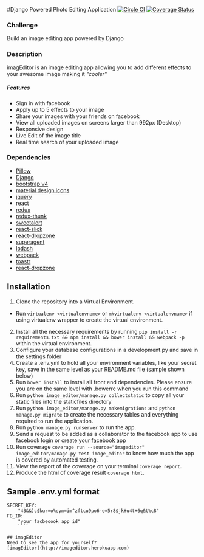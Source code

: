 #Django Powered Photo Editing Application [![Circle CI](https://circleci.com/gh/andela-ashuaib/photo-editing-application/tree/master.svg?style=svg)](https://circleci.com/gh/andela-ashuaib/photo-editing-application/tree/master) [![Coverage Status](https://coveralls.io/repos/andela-ashuaib/photo-editing-application/badge.svg?branch=master&service=github)](https://coveralls.io/github/andela-ashuaib/photo-editing-application?branch=master)

### Challenge
Build an image editing app powered by Django

### Description
imagEditor is an image editing app allowing you to add different effects to your awesome image making it _"cooler"_


##### Features
- Sign in with facebook
- Apply up to 5 effects to your image
- Share your images with your friends on facebook
- View all uploaded images on screens larger than 992px (Desktop)
- Responsive design
- Live Edit of the image title
- Real time search of your uploaded image


### Dependencies
- [Pillow](https://github.com/python-pillow/Pillow)
- [Django](https://www.djangoproject.com/)
- [bootstrap v4](v4-alpha.getbootstrap.com)
- [material design icons](https://materialdesignicons.com/)
- [jquery](https://github.com/jquery/jquery)
- [react](https://facebook.github.io/react/)
- [redux](http://redux.js.org/)
- [redux-thunk](https://github.com/gaearon/redux-thunk)
- [sweetalert](http://t4t5.github.io/sweetalert/)
- [react-slick](https://github.com/akiran/react-slick)
- [react-dropzone](https://github.com/akiran/react-slick)
- [superagent](https://github.com/visionmedia/superagent)
- [lodash](https://lodash.com/docs)
- [webpack](https://webpack.github.io/)
- [toastr](https://github.com/CodeSeven/toastr)
- [react-dropzone](https://github.com/okonet/react-dropzone)

## Installation
1. Clone the repository into a Virtual Environment.
- Run `virtualenv <virtualenvname>` or `mkvirtualenv <virtualenvname>` if using virtualenv wrapper to create the virtual environment.
2. Install all the necessary requirements by running `pip install -r requirements.txt && npm install && bower install && webpack -p` within the virtual environment.
3. Configure your database configurations in a development.py and save in the settings folder
4. Create a .env.yml to hold all your environment variables, like your secret key, save in the same level as your README.md file (sample shown below)
5. Run `bower install` to install all front end dependencies. Please ensure you are on the same level with .bowerrc when you run this command
6. Run `python image_editor/manage.py collectstatic` to copy all your static files into the staticfiles directory
7. Run `python image_editor/manage.py makemigrations` and `python manage.py migrate` to create the necessary tables and everything required to run the application.
8. Run `python manage.py runserver` to run the app.
9. Send a request to be added as a collaborator to the facebook app to use facebook login or create your [facebook app](https://developers.facebook.com)
10. Run coverage `coverage run --source="imageditor" image_editor/manage.py test image_editor` to know how much the app is covered by automated testing.
11. View the report of the coverage on your terminal `coverage report`.
12. Produce the html of coverage result `coverage html`.

## Sample .env.yml format
```
SECRET_KEY:
    "43&&)c$kur=o%eym=im^zftcu9po6-e=5r8$jk#u4t+6q&t%c8"
FB_ID:
    "your facbeoook app id"
    ````

## imagEditor
Need to see the app for yourself?
[imagEditor](http://imageditor.herokuapp.com)